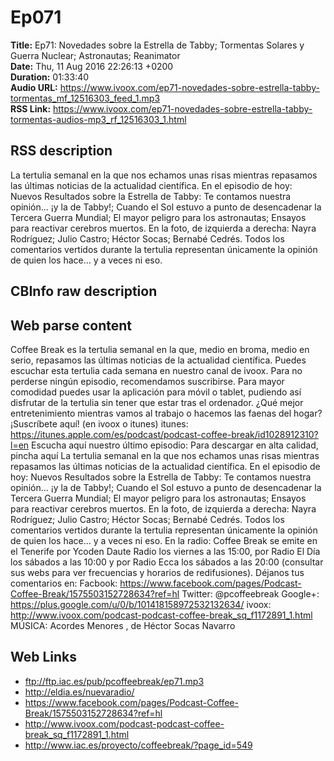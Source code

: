 # Ep071  
**Title:** Ep71: Novedades sobre la Estrella de Tabby; Tormentas Solares y Guerra Nuclear; Astronautas; Reanimator  
**Date:** Thu, 11 Aug 2016 22:26:13 +0200  
**Duration:** 01:33:40  
**Audio URL:** https://www.ivoox.com/ep71-novedades-sobre-estrella-tabby-tormentas_mf_12516303_feed_1.mp3  
**RSS Link:** https://www.ivoox.com/ep71-novedades-sobre-estrella-tabby-tormentas-audios-mp3_rf_12516303_1.html  

## RSS description
La tertulia semanal en la que nos echamos unas risas mientras repasamos las últimas noticias de la actualidad científica. En el episodio de hoy: Nuevos Resultados sobre la Estrella de Tabby: Te contamos nuestra opinión... ¡y la de Tabby!; Cuando el Sol estuvo a punto de desencadenar la Tercera Guerra Mundial; El mayor peligro para los astronautas; Ensayos para reactivar cerebros muertos. En la foto, de izquierda a derecha: Nayra Rodríguez; Julio Castro; Héctor Socas; Bernabé Cedrés. Todos los comentarios vertidos durante la tertulia representan únicamente la opinión de quien los hace… y a veces ni eso.

## CBInfo raw description


## Web parse content
Coffee Break es la tertulia semanal en la que, medio en broma, medio en serio, repasamos las últimas noticias de la actualidad científica. Puedes escuchar esta tertulia cada semana en nuestro canal de ivoox. Para no perderse ningún episodio, recomendamos suscribirse. Para mayor comodidad puedes usar la aplicación para móvil o tablet, pudiendo así disfrutar de la tertulia sin tener que estar tras el ordenador. ¿Qué mejor entretenimiento mientras vamos al trabajo o hacemos las faenas del hogar? ¡Suscríbete aquí! (en ivoox o itunes) itunes: https://itunes.apple.com/es/podcast/podcast-coffee-break/id1028912310?l=en Escucha aquí nuestro último episodio: Para descargar en alta calidad, pincha aquí La tertulia semanal en la que nos echamos unas risas mientras repasamos las últimas noticias de la actualidad científica. En el episodio de hoy: Nuevos Resultados sobre la Estrella de Tabby: Te contamos nuestra opinión… ¡y la de Tabby!; Cuando el Sol estuvo a punto de desencadenar la Tercera Guerra Mundial; El mayor peligro para los astronautas; Ensayos para reactivar cerebros muertos. En la foto, de izquierda a derecha: Nayra Rodríguez; Julio Castro; Héctor Socas; Bernabé Cedrés. Todos los comentarios vertidos durante la tertulia representan únicamente la opinión de quien los hace… y a veces ni eso. En la radio: Coffee Break se emite en el Tenerife por Ycoden Daute Radio los viernes a las 15:00, por Radio El Día los sábados a las 10:00 y por Radio Ecca los sábados a las 20:00 (consultar sus webs para ver frecuencias y horarios de redifusiones). Déjanos tus comentarios en: Facbook: https://www.facebook.com/pages/Podcast-Coffee-Break/1575503152728634?ref=hl Twitter: @pcoffeebreak Google+: https://plus.google.com/u/0/b/101418158972532132634/ ivoox: http://www.ivoox.com/podcast-podcast-coffee-break_sq_f1172891_1.html MÚSICA: Acordes Menores , de Héctor Socas Navarro

## Web Links
- ftp://ftp.iac.es/pub/pcoffeebreak/ep71.mp3
- http://eldia.es/nuevaradio/
- https://www.facebook.com/pages/Podcast-Coffee-Break/1575503152728634?ref=hl
- http://www.ivoox.com/podcast-podcast-coffee-break_sq_f1172891_1.html
- http://www.iac.es/proyecto/coffeebreak/?page_id=549